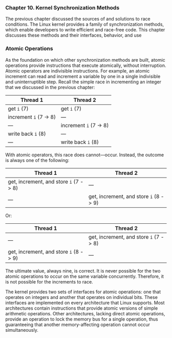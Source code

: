 ### **Chapter 10. Kernel Synchronization Methods**

The previous chapter discussed the sources of and solutions to race conditions. The Linux kernel provides a family of synchronization methods, which enable developers to write efficient and race-free code. This chapter discusses these methods and their interfaces, behavior, and use

### Atomic Operations

As the foundation on which other synchronization methods are built, atomic operations provide instructions that execute atomically, without interruption. Atomic operators are indivisible instructions. For example, an atomic increment can read and increment a variable by one in a single indivisible and uninterruptible step. Recall the simple race in incrementing an integer that we discussed in the previous chapter:

Thread 1 | Thread 2
-------- | --------
get `i` (7) | get `i` (7)
increment `i` (7 -> 8) | —
— | increment `i` (7 -> 8)
write back `i` (8) | —
— | write back `i` (8)

With atomic operators, this race does cannot—occur. Instead, the outcome is always one of the following:

Thread 1 | Thread 2
-------- | --------
get, increment, and store `i` (7 -> 8) | —
— | get, increment, and store `i` (8 -> 9)

Or:

Thread 1 | Thread 2
-------- | --------
— | get, increment, and store `i` (7 -> 8)
get, increment, and store `i` (8 -> 9) | —

The ultimate value, always nine, is correct. It is never possible for the two atomic operations to occur on the same variable concurrently. Therefore, it is not possible for the increments to race.

The kernel provides two sets of interfaces for atomic operations: one that operates on integers and another that operates on individual bits. These interfaces are implemented on every architecture that Linux supports. Most architectures contain instructions that provide atomic versions of simple arithmetic operations. Other architectures, lacking direct atomic operations, provide an operation to lock the memory bus for a single operation, thus guaranteeing that another memory-affecting operation cannot occur simultaneously.
